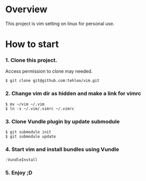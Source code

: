 # Overview

This project is vim setting on linux for personal use.

# How to start

### 1. Clone this project.

   Access permission to clone may needed.

   `$ git clone git@github.com:tehloo/vim.git`

### 2. Change vim dir as hidden and make a link for vimrc
   ```
   $ mv ~/vim ~/.vim
   $ ln -s ~/.vim/.vimrc ~/.vimrc
   ```

### 3. Clone Vundle plugin by update submodule

   ```
   $ git submodule init
   $ git submodule update
   ```

### 4. Start vim and install bundles using Vundle

   `:VundleInstall`

### 5. Enjoy ;D

